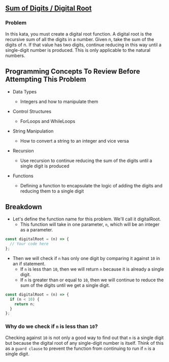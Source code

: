 ## [Sum of Digits / Digital Root](https://www.codewars.com/kata/541c8630095125aba6000c00)

### Problem

In this kata, you must create a digital root function. A digital root is the recursive sum of all the digits in a number. Given n, take the sum of the digits of n. If that value has two digits, continue reducing in this way until a single-digit number is produced. This is only applicable to the natural numbers.

## Programming Concepts To Review Before Attempting This Problem

- Data Types

  - Integers and how to manipulate them

- Control Structures

  - ForLoops and WhileLoops

- String Manipulation

  - How to convert a string to an integer and vice versa

- Recursion

  - Use recursion to continue reducing the sum of the digits until a single digit is produced

- Functions
  - Defining a function to encapsulate the logic of adding the digits and reducing them to a single digit

## Breakdown

- Let's define the function name for this problem. We'll call it digitalRoot.
  - This function will take in one parameter, `n`, which will be an integer as a parameter.

```js
const digitalRoot = (n) => {
  // Your code here
};
```

- Then we will check if `n` has only one digit by comparing it against `10` in an if statement.
  - If `n` is less than `10`, then we will return `n` because it is already a single digit.
  - If `n` is greater than or equal to `10`, then we will continue to reduce the sum of the digits until we get a single digit.

```js
const digitalRoot = (n) => {
  if (n < 10) {
    return n;
  }
};
```

### Why do we check if `n` is less than `10`?

Checking against `10` is not only a good way to find out that `n` is a single digit but because the digital root of any single-digit number is itself. Think of this as a `guard clause` to prevent the function from continuing to run if `n` is a single digit.

